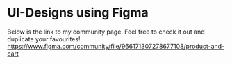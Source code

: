 # UI-Designs using Figma
Below is the link to my community page. Feel free to check it out and duplicate your favourites!
https://www.figma.com/community/file/966171307278677108/product-and-cart
